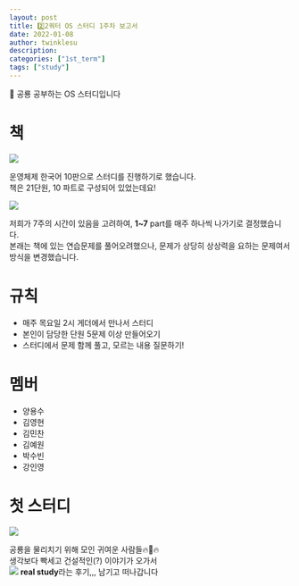 ```yaml
---
layout: post
title: 2️⃣2쿼터 OS 스터디 1주차 보고서
date: 2022-01-08
author: twinklesu
description:
categories: ["1st_term"]
tags: ["study"]
---
```


🦕 공룡 공부하는 OS 스터디입니다

# 책

![](https://images.velog.io/images/twinklesu914/post/9866748d-caed-4c8c-9bc4-d1695991e712/image.png)

운영체제 한국어 10판으로 스터디를 진행하기로 했습니다.  
책은 21단원, 10 파트로 구성되어 있었는데요!  

![](https://images.velog.io/images/twinklesu914/post/8a0378f8-c0ba-4694-bbfb-b5121ec58644/image.png)

저희가 7주의 시간이 있음을 고려하여, **1~7** part를 매주 하나씩 나가기로 결정했습니다.  
본래는 책에 있는 연습문제를 풀어오려했으나, 문제가 상당히 상상력을 요하는 문제여서 방식을 변경했습니다.   

# 규칙
- 매주 목요일 2시 게더에서 만나서 스터디  
- 본인이 담당한 단원 5문제 이상 만들어오기  
- 스터디에서 문제 함께 풀고, 모르는 내용 질문하기!  

# 멤버
- 양용수
- 김영현
- 김민찬
- 김예원
- 박수빈
- 강인영


# 첫 스터디
![](https://images.velog.io/images/twinklesu914/post/77348c8c-f70e-447e-bc11-a69b4cbdcbf8/image.png)

공룡을 물리치기 위해 모인 귀여운 사람들🔥🦖🔥  
생각보다 빡세고 건설적인(?) 이야기가 오가서   
![](https://images.velog.io/images/twinklesu914/post/1389269f-8ce8-4811-9714-dff223239989/image.png)
**real study**라는 후기,,, 남기고 떠나갑니다
